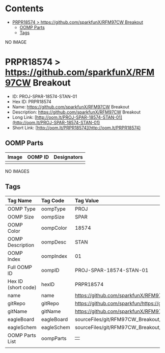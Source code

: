 



Contents
========

* [PRPR18574 > https://github.com/sparkfunX/RFM97CW Breakout](#prpr18574--httpsgithubcomsparkfunxrfm97cw-breakout)
	* [OOMP Parts](#oomp-parts)
	* [Tags](#tags)
  
NO IMAGE  
# PRPR18574 > https://github.com/sparkfunX/RFM97CW Breakout

- ID: PROJ-SPAR-18574-STAN-01
- Hex ID: PRPR18574
- Name: https://github.com/sparkfunX/RFM97CW Breakout
- Description: https://github.com/sparkfunX/RFM97CW Breakout
- Long Link: [http://oom.lt/PROJ-SPAR-18574-STAN-01](http://oom.lt/PROJ-SPAR-18574-STAN-01)
- Short Link: [http://oom.lt/PRPR18574](http://oom.lt/PRPR18574)

## OOMP Parts
  

|Image|OOMP ID|Designators|
| :--- | :--- | :--- |
||||
  
NO IMAGES  
## Tags
  

|Tag Name|Tag Code|Tag Value|
| :--- | :--- | :--- |
|OOMP Type|oompType|PROJ|
|OOMP Size|oompSize|SPAR|
|OOMP Color|oompColor|18574|
|OOMP Description|oompDesc|STAN|
|OOMP Index|oompIndex|01|
|Full OOMP ID|oompID|PROJ-SPAR-18574-STAN-01|
|Hex ID (short code)|hexID|PRPR18574|
|name|name|https://github.com/sparkfunX/RFM97CW Breakout|
|gitRepo|gitRepo|https://github.com/sparkfun/https://github.com/sparkfunX/RFM97CW_Breakout|
|gitName|gitName|https://github.com/sparkfunX/RFM97CW_Breakout|
|eagleBoard|eagleBoard|sourceFiles/git/RFM97CW_Breakout/Hardware/SparkFun_RFM97CW_Breakout.brd|
|eagleSchem|eagleSchem|sourceFiles/git/RFM97CW_Breakout/Hardware/SparkFun_RFM97CW_Breakout.sch|
|OOMP Parts List|oompParts|<table><tr><td></td></tr></table>|
||||
